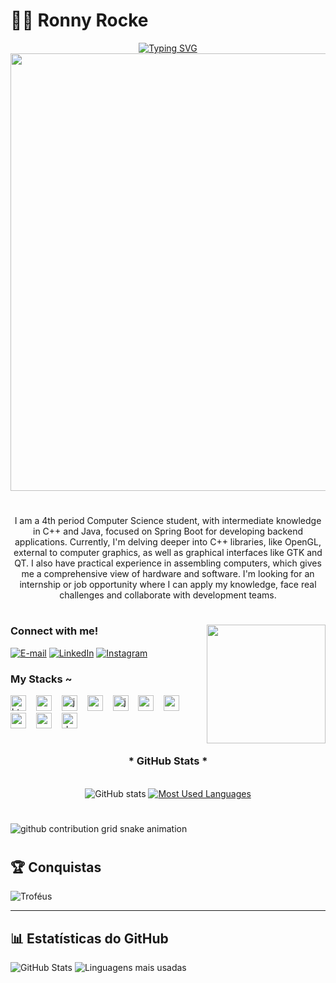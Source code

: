 # 👨‍💻 Ronny Rocke

<div align="center">
  <a href="https://git.io/typing-svg">
    <img src="https://readme-typing-svg.demolab.com?font=Fira+Code&weight=500&size=22&pause=1000&color=00BFFF&center=true&vCenter=true&random=false&width=524&lines=%E2%8A%B9+Welcome+to+my+profile!+%CB%99%E1%B5%95%CB%99+%E2%8A%B9+" alt="Typing SVG">
  </a>
</div>

<img align="center" alt="" src="./src/head.gif" width="700">

#

<p align="center">I am a 4th period Computer Science student, with intermediate knowledge in C++ and Java, focused on Spring Boot for developing backend applications. Currently, I'm delving deeper into C++ libraries, like OpenGL, external to computer graphics, as well as graphical interfaces like GTK and QT. I also have practical experience in assembling computers, which gives me a comprehensive view of hardware and software. I'm looking for an internship or job opportunity where I can apply my knowledge, face real challenges and collaborate with development teams.</p>

#

<img align="right" alt="" height="190px" src="./src/computer.gif">

<h3 align="left">Connect with me!</h3>

[![E-mail](https://img.shields.io/badge/-Email-000?style=for-the-badge&logo=microsoft-outlook&logoColor=00BFFF&color:FFF)](mailto:ronaldespertosoares@gmail.com)
[![LinkedIn](https://img.shields.io/badge/-LinkedIn-000?style=for-the-badge&logo=linkedin&logoColor=00BFFF&color:FFF)](https://www.linkedin.com/in/ronald-soares-4510ab1a2/)
[![Instagram](https://img.shields.io/badge/-Instagram-000?style=for-the-badge&logo=instagram&logoColor=00BFFF&color:FFF)](https://www.instagram.com/ronny_rocke/)

<h3 align="left">My Stacks ~</h3>

<div align="left">
  <img src="https://cdn.jsdelivr.net/gh/devicons/devicon/icons/html5/html5-original.svg" height="25" alt="html5 logo" />
  <img width="8" />
  <img src="https://cdn.jsdelivr.net/gh/devicons/devicon/icons/css3/css3-original.svg" height="25" alt="css3 logo" />
  <img width="8" />
  <img src="https://cdn.jsdelivr.net/gh/devicons/devicon/icons/javascript/javascript-plain.svg" height="25" alt="javascript logo" />
  <img width="8" />
  <img src="https://cdn.jsdelivr.net/gh/devicons/devicon/icons/react/react-original.svg" height="25" alt="react logo" />
  <img width="8" />
  <img src="https://cdn.jsdelivr.net/gh/devicons/devicon/icons/java/java-original.svg" height="25" alt="java logo" />
  <img width="8" />
  <img src="https://cdn.jsdelivr.net/gh/devicons/devicon/icons/spring/spring-original.svg" height="25" alt="spring logo" />
  <img width="8" />
  <img src="https://cdn.jsdelivr.net/gh/devicons/devicon/icons/c/c-original.svg" height="25" alt="c logo" />
  <img width="8" />
  <img src="https://cdn.jsdelivr.net/gh/devicons/devicon/icons/mysql/mysql-original.svg" height="25" alt="mysql logo" />
  <img width="8" />
  <img src="https://cdn.jsdelivr.net/gh/devicons/devicon/icons/postgresql/postgresql-original.svg" height="25" alt="postgresql logo" />
  <img width="8" />
  <img src="https://cdn.jsdelivr.net/gh/devicons/devicon/icons/docker/docker-original.svg" height="25" alt="docker logo" />
</div>

#

<div style="text-align: center;" align="center">
  <h3>* GitHub Stats *</h3>
  <br>
  <img src="https://github-readme-stats-git-masterrstaa-rickstaa-r.vercel.app/api?username=RonnyRocke&hide_title=true&show_icons=true&include_all_commits=false&count_private=true&line_height=25&hide=issues&bg_color=000&title_color=00BFFF&text_color=FFF&border_radius=3&border_color=36123c&icon_color=00BFFF&theme=jolly" alt="GitHub stats">

  <a href="https://github.com/RonnyRocke/">
    <img src="https://github-readme-stats-git-masterrstaa-rickstaa-r.vercel.app/api/top-langs/?username=RonnyRocke&line_height=10&card_width=290&layout=compact&hide_title=false&count_private=true&langs_count=4&show_icons=true&title_color=00BFFF&hide=html,css&bg_color=000&text_color=8B8B8B&border_radius=3&border_color=561760&count_private=true" alt="Most Used Languages">
  </a>
</div>

#

<picture align="center">
  <source media="(prefers-color-scheme: dark)" srcset="https://raw.githubusercontent.com/mari4souza/mari4souza/output/github-contribution-grid-snake-dark.svg">
  <source media="(prefers-color-scheme: light)" srcset="https://raw.githubusercontent.com/mari4souza/mari4souza/output/github-contribution-grid-snake-dark.svg">
  <img align="center" alt="github contribution grid snake animation" src="https://raw.githubusercontent.com/mari4souza/ma
ri4souza/output/github-contribution-grid-snake.svg">
</picture> 

#

## 🏆 Conquistas

![Troféus](https://github-profile-trophy.vercel.app/?username=RonnyRocke&theme=onedark)

---

## 📊 Estatísticas do GitHub

![GitHub Stats](https://github-readme-stats.vercel.app/api?username=RonnyRocke&show_icons=true&theme=radical)
![Linguagens mais usadas](https://github-readme-stats.vercel.app/api/top-langs/?username=RonnyRocke&layout=compact&theme=radical&hide=c)
